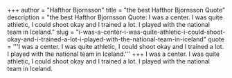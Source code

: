+++
author = "Hafthor Bjornsson"
title = "the best Hafthor Bjornsson Quote"
description = "the best Hafthor Bjornsson Quote: I was a center. I was quite athletic, I could shoot okay and I trained a lot. I played with the national team in Iceland."
slug = "i-was-a-center-i-was-quite-athletic-i-could-shoot-okay-and-i-trained-a-lot-i-played-with-the-national-team-in-iceland"
quote = '''I was a center. I was quite athletic, I could shoot okay and I trained a lot. I played with the national team in Iceland.'''
+++
I was a center. I was quite athletic, I could shoot okay and I trained a lot. I played with the national team in Iceland.
